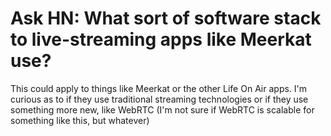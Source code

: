 # Ask HN: What sort of software stack to live-streaming apps like Meerkat use?

This could apply to things like Meerkat or the other Life On Air apps. I&#x27;m curious as to if they use traditional streaming technologies or if they use something more new, like WebRTC (I&#x27;m not sure if WebRTC is scalable for something like this, but whatever)
